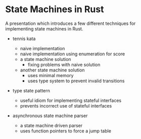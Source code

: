# State Machines in Rust

A presentation which introduces a few different techniques for implementing state machines in Rust.

- tennis kata
    - naive implementation
    - naive implementation using enumeration for score
    - a state machine solution
        - fixing problems with naive solution
    - another state machine solution
        - uses minimal memory
        - uses type system to prevent invalid transitions

- type state pattern
    - useful idiom for implementing stateful interfaces
    - prevents incorrect use of stateful interfaces

- asynchronous state machine parser
    - a state machine driven parser
    - uses function pointers to force a jump table
